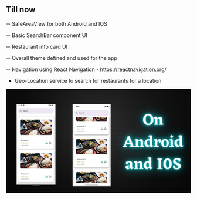 
## Till now 
⇨ SafeAreaView for both Android and IOS

⇨ Basic SearchBar component UI

⇨ Restaurant info card UI 

⇨ Overall theme defined and used for the app 

⇨ Navigation using React Navigation - https://reactnavigation.org/

- Geo-Location service to search for restaurants for a location



![](https://github.com/kritika243/GoToMeals/blob/main/assets/coverForReadMe.jpg)

